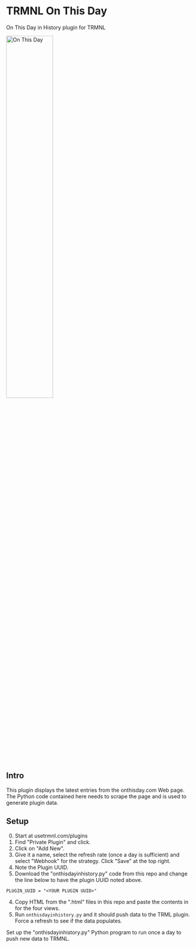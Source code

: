 # TRMNL On This Day

On This Day in History plugin for TRMNL

<img src="https://media.discordapp.net/attachments/1284987869546549268/1308128200777273485/device-2024-11-18T12-43-4801-00.png?ex=673cd0d2&is=673b7f52&hm=a55369c169a51eecb4598f39653c23a7f9b9ae70dba9a186626fdccfb542557c&=&format=webp&quality=lossless" alt="On This Day" width="50%">

## Intro
This plugin displays the latest entries from the onthisday.com Web page.  The Python code contained here needs to scrape the page and is used to generate plugin data.

## Setup
0. Start at usetrmnl.com/plugins
1. Find "Private Plugin" and click.
2. Click on "Add New".
3. Give it a name, select the refresh rate (once a day is sufficient) and select "Webhook" for the strategy. Click "Save" at the top right.
4. Note the Plugin UUID.
5. Download the "onthisdayinhistory.py" code from this repo and change the line below to have the plugin UUID noted above.
```
PLUGIN_UUID = "<YOUR PLUGIN UUID>"
```
4. Copy HTML from the ".html" files in this repo and paste the contents in for the four views.
5. Run ``onthisdayinhistory.py`` and it should push data to the TRML plugin.  Force a refresh to see if the data populates.

Set up the "onthisdayinhistory.py" Python program to run once a day to push new data to TRMNL.
